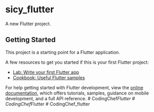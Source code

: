 # sicy_flutter

A new Flutter project.

## Getting Started

This project is a starting point for a Flutter application.

A few resources to get you started if this is your first Flutter project:

- [Lab: Write your first Flutter app](https://docs.flutter.dev/get-started/codelab)
- [Cookbook: Useful Flutter samples](https://docs.flutter.dev/cookbook)

For help getting started with Flutter development, view the
[online documentation](https://docs.flutter.dev/), which offers tutorials,
samples, guidance on mobile development, and a full API reference.
#   C o d i n g C h e f _ F l u t t e r  
 #   C o d i n g C h e f _ F l u t t e r  
 #   C o d i n g C h e f _ f l u t t e r  
 